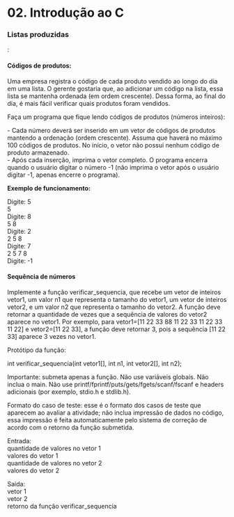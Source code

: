 <h1>02. Introdução ao C</h1>
<h3>Listas produzidas</h3>:

<h4>Códigos de produtos:</h4>
Uma empresa registra o código de cada produto vendido ao longo do dia em uma lista. O gerente gostaria que, ao adicionar um código na lista, essa lista se mantenha ordenada (em ordem crescente). Dessa forma, ao final do dia, é mais fácil verificar quais produtos foram vendidos.
<p>
Faça um programa que fique lendo códigos de produtos (números inteiros):
<p>
- Cada número deverá ser inserido em um vetor de códigos de produtos mantendo a ordenação (ordem crescente). Assuma que haverá no máximo 100 códigos de produtos. No início, o vetor não possui nenhum código de produto armazenado.<br>
- Após cada inserção, imprima o vetor completo. O programa encerra quando o usuário digitar o número -1 (não imprima o vetor após o usuário digitar -1, apenas encerre o programa).
<p>
<b>Exemplo de funcionamento:</b>
<p>
Digite: 5<br>
5<br>
Digite: 8<br>
5 8<br>
Digite: 2<br>
2 5 8<br>
Digite: 7<br>
2 5 7 8<br>
Digite: -1
  
  
<h4>Sequência de números</h4>  
Implemente a função verificar_sequencia, que recebe um vetor de inteiros vetor1, um valor n1 que representa o tamanho do vetor1, um vetor de inteiros vetor2, e um valor n2 que representa o tamanho do vetor2. A função deve retornar a quantidade de vezes que a sequência de valores do vetor2 aparece no vetor1. Por exemplo, para vetor1=[11 22 33 88 11 22 33 11 22 33 11 22] e vetor2=[11 22 33], a função deve retornar 3, pois a sequência [11 22 33] aparece 3 vezes no vetor1.
<p>
Protótipo da função:
<p>
int verificar_sequencia(int vetor1[], int n1, int vetor2[], int n2);
<p>
Importante: submeta apenas a função. Não use variáveis globais. Não inclua o main. Não use printf/fprintf/puts/gets/fgets/scanf/fscanf e headers adicionais (por exemplo, stdio.h e stdlib.h).
<p>
Formato do caso de teste: esse é o formato dos casos de teste que aparecem ao avaliar a atividade; não inclua impressão de dados no código, essa impressão é feita automaticamente pelo sistema de correção de acordo com o retorno da função submetida.
<p>
Entrada:<br>
quantidade de valores no vetor 1<br>
valores do vetor 1<br>
quantidade de valores no vetor 2<br>
valores do vetor 2
<p>
Saída:<br>
vetor 1<br>
vetor 2<br>
retorno da função verificar_sequencia  

  
  
